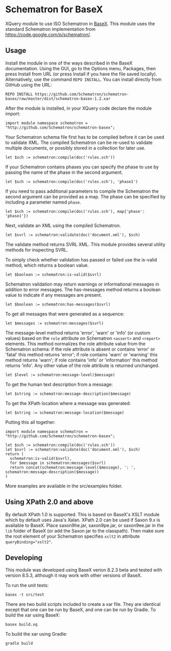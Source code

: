 # Schematron for BaseX

XQuery module to use ISO Schematron in [BaseX](http://basex.org/). This module uses the standard Schematron implementation from https://code.google.com/p/schematron/. 

## Usage

Install the module in one of the ways described in the BaseX documentation. Using the GUI, go to the Options menu, Packages, then press Install from URL (or press Install if you have the file saved locally). Alternatively, use the command `REPO INSTALL`. You can install directly from GitHub using the URL:

    REPO INSTALL https://github.com/Schematron/schematron-basex/raw/master/dist/schematron-basex-1.2.xar

After the module is installed, in your XQuery code declare the module import:

    import module namespace schematron = "http://github.com/Schematron/schematron-basex";

Your Schematron schema file first has to be compiled before it can be used to validate XML. The compiled Schematron can be re-used to validate multiple documents, or possibly stored in a collection for later use.

    let $sch := schematron:compile(doc('rules.sch'))

If your Schematron contains phases you can specify the phase to use by passing the name of the phase in the second argument.

    let $sch := schematron:compile(doc('rules.sch'), 'phase1')

If you need to pass additional parameters to compile the Schematron the second argument can be provided as a map. The phase can be specified by including a parameter named `phase`.

    let $sch := schematron:compile(doc('rules.sch'), map{'phase': 'phase1'})

Next, validate an XML using the compiled Schematron.

    let $svrl := schematron:validate(doc('document.xml'), $sch)

The validate method returns SVRL XML. This module provides several utility methods for inspecting SVRL.

To simply check whether validation has passed or failed use the is-valid method, which returns a boolean value.

    let $boolean := schematron:is-valid($svrl)

Schematron validation may return warnings or informational messages in addition to error messages. The has-messages method returns a boolean value to indicate if any messages are present.

    let $boolean := schematron:has-messages($svrl)

To get all messages that were generated as a sequence:

    let $messages := schematron:messages($svrl)

The message-level method returns 'error', 'warn' or 'info' (or custom values) based on the `role` attribute on Schematron `<assert>` and `<report>` elements. This method normalizes the role attribute value from the Schematron schema: if the role attribute is absent or contains 'error' or 'fatal' this method returns 'error'; if role contains 'warn' or 'warning' this method returns 'warn'; if role contains 'info' or 'information' this method returns 'info'. Any other value of the role attribute is returned unchanged. 

    let $level := schematron:message-level($message)

To get the human text description from a message:

    let $string := schematron:message-description($message)

To get the XPath location where a message was generated:

    let $string := schematron:message-location($message)

Putting this all together:

```
import module namespace schematron = "http://github.com/Schematron/schematron-basex";

let $sch := schematron:compile(doc('rules.sch'))
let $svrl := schematron:validate(doc('document.xml'), $sch)
return (
  schematron:is-valid($svrl),
  for $message in schematron:messages($svrl)
  return concat(schematron:message-level($message), ': ', schematron:message-description($message))
)
```

More examples are available in the src/examples folder.

## Using XPath 2.0 and above

By default XPath 1.0 is supported. This is based on BaseX's XSLT module which by default uses Java's Xalan. XPath 2.0 can be used if Saxon 9.x is available to BaseX. Place saxon9he.jar, saxon9pe.jar, or saxon9ee.jar in the `lib` folder of BaseX (or add the Saxon jar to the classpath). Then make sure the root element of your Schematron specifies `xslt2` in attribute `queryBinding="xslt2"`.


## Developing

This module was developed using BaseX verion 8.2.3 beta and tested with version 8.5.3, although it may work with other versions of BaseX.

To run the unit tests:

    basex -t src/test

There are two build scripts included to create a xar file. They are identical except that one can be run by BaseX, and one can be run by Gradle. To build the xar using BaseX:

    basex build.xq

To build the xar using Gradle:

    gradle build

